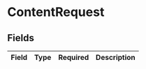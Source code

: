 # ContentRequest


## Fields

| Field       | Type        | Required    | Description |
| ----------- | ----------- | ----------- | ----------- |